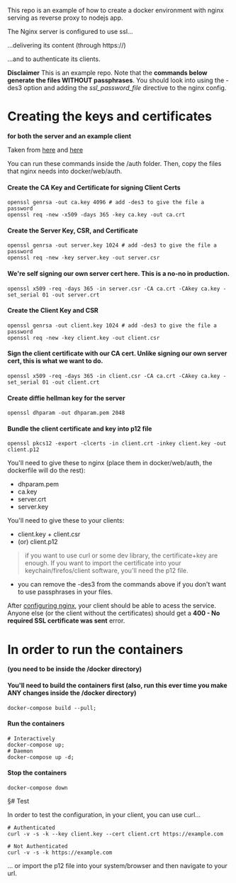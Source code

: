 
This repo is an example of how to create a docker environment with nginx serving as reverse proxy to nodejs app.

The Nginx server is configured to use ssl... 
  
  ...delivering its content (through https://) 
  
  ...and to authenticate its clients.


**Disclaimer**
This is an example repo. Note that the **commands below generate the files WITHOUT passphrases**.
You should look into using the -des3 option and adding the *ssl_password_file* directive to the nginx config.


# Creating the keys and certificates 

**for both the server and an example client**

Taken from [here](https://www.djouxtech.net/posts/nginx-client-certificate-authentication/) and [here](http://nategood.com/client-side-certificate-authentication-in-ngi)

You can run these commands inside the /auth folder. Then, copy the files that nginx needs into docker/web/auth.

#### Create the CA Key and Certificate for signing Client Certs
    openssl genrsa -out ca.key 4096 # add -des3 to give the file a password
    openssl req -new -x509 -days 365 -key ca.key -out ca.crt

#### Create the Server Key, CSR, and Certificate
    openssl genrsa -out server.key 1024 # add -des3 to give the file a password
    openssl req -new -key server.key -out server.csr

#### We're self signing our own server cert here.  This is a no-no in production.
    openssl x509 -req -days 365 -in server.csr -CA ca.crt -CAkey ca.key -set_serial 01 -out server.crt

#### Create the Client Key and CSR
    openssl genrsa -out client.key 1024 # add -des3 to give the file a password
    openssl req -new -key client.key -out client.csr

#### Sign the client certificate with our CA cert.  Unlike signing our own server cert, this is what we want to do.
    openssl x509 -req -days 365 -in client.csr -CA ca.crt -CAkey ca.key -set_serial 01 -out client.crt

#### Create diffie hellman key for the server
    openssl dhparam -out dhparam.pem 2048

#### Bundle the client certificate and key into p12 file 
    openssl pkcs12 -export -clcerts -in client.crt -inkey client.key -out client.p12

You'll need to give these to nginx (place them in docker/web/auth, the dockerfile will do the rest):
- dhparam.pem
- ca.key 
- server.crt
- server.key

You'll need to give these to your clients:
- client.key + client.csr
- (or) client.p12


> if you want to use curl or some dev library, the certificate+key are enough. If you want to import the certificate into 
your keychain/firefos/client software, you'll need the p12 file.
- you can remove the -des3 from the commands above if you don't want to use passphrases in your files.


After [configuring nginx](_blank), your client should be able to acess the service. Anyone else (or the client without the certificates) should get a **400 - No required SSL certificate was sent** error.

# In order to run the containers

**(you need to be inside the /docker directory)**

#### You'll need to build the containers first (also, run this ever time you make ANY changes inside the /docker directory)
    docker-compose build --pull;

#### Run the containers
    # Interactively
    docker-compose up;
    # Daemon
    docker-compose up -d;

#### Stop the containers
    docker-compose down


§# Test

In order to test the configuration, in your client, you can use curl...

    # Authenticated
    curl -v -s -k --key client.key --cert client.crt https://example.com
    
    # Not Authenticated
    curl -v -s -k https://example.com

... or import the p12 file into your system/browser and then navigate to your url.